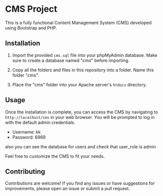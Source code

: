 # CMS Project

This is a fully functional Content Management System (CMS) developed using Bootstrap and PHP.

## Installation

1. Import the provided `cms.sql` file into your phpMyAdmin database. Make sure to create a database named "cms" before importing.

2. Copy all the folders and files in this repository into a folder. Name this folder "cms".

3. Place the "cms" folder into your Apache server's `htdocs` directory.

## Usage

Once the installation is complete, you can access the CMS by navigating to `http://localhost/cms` in your web browser. You will be prompted to log in with the default admin credentials.

- Username: kk
- Password: 6969

also you can see the database for users and check that user_role is admin 

Feel free to customize the CMS to fit your needs.

## Contributing

Contributions are welcome! If you find any issues or have suggestions for improvements, please open an issue or submit a pull request.


